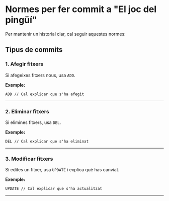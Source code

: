 # Normes per fer commit a "El joc del pingüí"

Per mantenir un historial clar, cal seguir aquestes normes:

## Tipus de commits

### 1. Afegir fitxers
Si afegeixes fitxers nous, usa `ADD`.

**Exemple:**
```
ADD // Cal explicar que s'ha afegit
```

---

### 2. Eliminar fitxers
Si elimines fitxers, usa `DEL`.

**Exemple:**
```
DEL // Cal explicar que s'ha eliminat
```

---

### 3. Modificar fitxers
Si edites un fitxer, usa `UPDATE` i explica què has canviat.

**Exemple:**
```
UPDATE // Cal explicar que s'ha actualitzat
```

---
